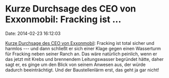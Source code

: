 Kurze Durchsage des CEO von Exxonmobil: Fracking ist \...
=========================================================

Date: 2014-02-23 16:12:03

[Kurze Durchsage des CEO von
Exxonmobil](http://blog.seattlepi.com/candacewhiting/2014/02/21/exxon-mobil-ceo-sues-to-keep-fracking-project-away-from-his-property-but-supports-fracking-elsewhere/):
Fracking ist total sicher und harmlos --- und dann schließt er sich
einer Klage gegen einen Wasserturm für Fracking neben seiner Ranch an.
Das wäre natürlich peinlich, wenn er das jetzt mit Krebs und brennendem
Leitungswasser begründet hätte, daher sagt er, es ginge um den Blick von
seinem Anwesen aus, der würde dadurch beeinträchtigt. Und der
Baustellenlärm erst, das geht ja gar nicht!
